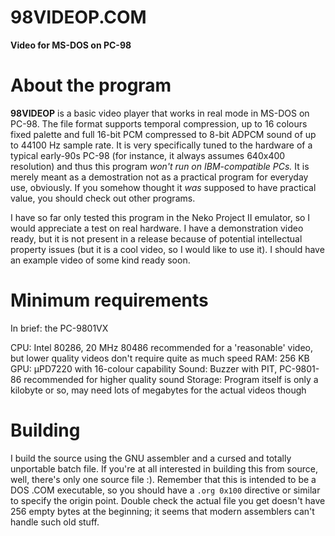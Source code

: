 # 98VIDEOP.COM
**Video for MS-DOS on PC-98**

# About the program
**98VIDEOP** is a basic video player that works in real mode in MS-DOS on PC-98. The file format supports temporal compression, up to 16 colours fixed palette and full 16-bit PCM compressed to 8-bit ADPCM sound of up to 44100 Hz sample rate. It is very specifically tuned to the hardware of a typical early-90s PC-98 (for instance, it always assumes 640x400 resolution) and thus this program *won't run on IBM-compatible PCs.* It is merely meant as a demostration not as a practical program for everyday use, obviously. If you somehow thought it *was* supposed to have practical value, you should check out other programs.

I have so far only tested this program in the Neko Project II emulator, so I would appreciate a test on real hardware. I have a demonstration video ready, but it is not present in a release because of potential intellectual property issues (but it is a cool video, so I would like to use it). I should have an example video of some kind ready soon.

# Minimum requirements
In brief: the PC-9801VX

CPU: Intel 80286, 20 MHz 80486 recommended for a 'reasonable' video, but lower quality videos don't require quite as much speed
RAM: 256 KB
GPU: μPD7220 with 16-colour capability
Sound: Buzzer with PIT, PC-9801-86 recommended for higher quality sound
Storage: Program itself is only a kilobyte or so, may need lots of megabytes for the actual videos though

# Building
I build the source using the GNU assembler and a cursed and totally unportable batch file. If you're at all interested in building this from source, well, there's only one source file :). Remember that this is intended to be a DOS .COM executable, so you should have a `.org 0x100` directive or similar to specify the origin point. Double check the actual file you get doesn't have 256 empty bytes at the beginning; it seems that modern assemblers can't handle such old stuff.